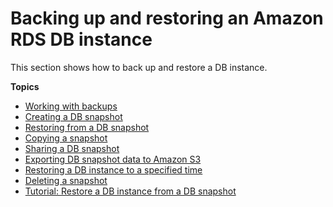 # Backing up and restoring an Amazon RDS DB instance<a name="CHAP_CommonTasks.BackupRestore"></a>

This section shows how to back up and restore a DB instance\. 

**Topics**
+ [Working with backups](USER_WorkingWithAutomatedBackups.md)
+ [Creating a DB snapshot](USER_CreateSnapshot.md)
+ [Restoring from a DB snapshot](USER_RestoreFromSnapshot.md)
+ [Copying a snapshot](USER_CopySnapshot.md)
+ [Sharing a DB snapshot](USER_ShareSnapshot.md)
+ [Exporting DB snapshot data to Amazon S3](USER_ExportSnapshot.md)
+ [Restoring a DB instance to a specified time](USER_PIT.md)
+ [Deleting a snapshot](USER_DeleteSnapshot.md)
+ [Tutorial: Restore a DB instance from a DB snapshot](CHAP_Tutorials.RestoringFromSnapshot.md)
